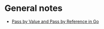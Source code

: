 # General notes

- [Pass by Value and Pass by Reference in Go](https://betterprogramming.pub/pass-by-value-and-reference-in-go-94423b6accf1)